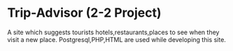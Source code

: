 # Trip-Advisor (2-2 Project)
A site which suggests tourists hotels,restaurants,places to see when they visit a new place.
Postgresql,PHP,HTML are used while developing this site.
